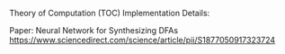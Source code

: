 Theory of Computation (TOC) Implementation Details:

Paper: Neural Network for Synthesizing DFAs https://www.sciencedirect.com/science/article/pii/S1877050917323724
